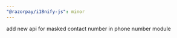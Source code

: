 ```yaml
---
"@razorpay/i18nify-js": minor
---
```


add new api for masked contact number in phone number module

